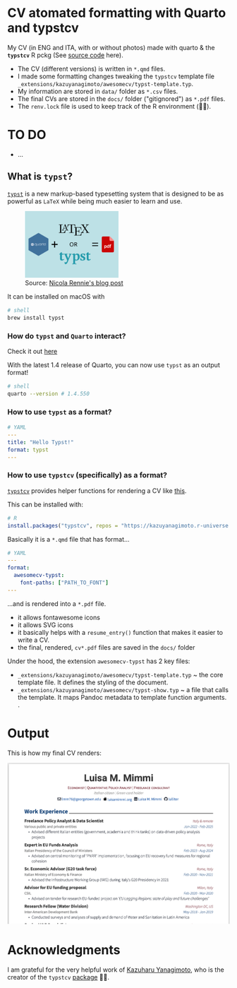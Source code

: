 # CV atomated formatting with Quarto and typstcv

My CV (in ENG and ITA, with or without photos) made with quarto & the **`typstcv`** R pckg (See [source code](https://github.com/kazuyanagimoto/typstcv) here). 

+ The CV (different versions) is written in `*.qmd` files.
+ I made some formatting changes tweaking the `typstcv` template file `_extensions/kazuyanagimoto/awesomecv/typst-template.typ`. 
+ My information are stored in `data/` folder as `*.csv` files.
+ The final CVs are stored in the `docs/` folder ("gitignored") as `*.pdf` files.
+ The `renv.lock` file is used to keep track of the R environment (🤞🏻).

# TO DO 

+ ... 

## What is `typst`?

[`typst`](https://github.com/typst/typst) is a new markup-based typesetting system that is designed to be as powerful as `LaTeX` while being much easier to learn and use.

<!-- ![Source: [Nicola Rennie's blog post](https://nrennie.rbind.io/blog/pdf-quarto/making-pdf-with-quarto-typst-latex/)](images/typst.png){width=50%} -->
<!-- <img src="images/typst.png" alt="Source: Nicola Rennie's blog post" width="50%"/> -->
<figure>
  <img src="images/typst.png" alt="Typst diagram" width="50%"/>
  <figcaption>Source: <a href="https://nrennie.rbind.io/blog/pdf-quarto/making-pdf-with-quarto-typst-latex/">Nicola Rennie's blog post</a></figcaption>
</figure>
It can be installed on macOS with

``` bash
# shell
brew install typst
```

### How do `typst` and `Quarto` interact?

Check it out [here](https://quarto.org/docs/output-formats/typst.html)

With the latest 1.4 release of Quarto, you can now use `typst` as an output format!

``` bash
# shell
quarto --version # 1.4.550
```

### How to use `typst` as a format?

``` yaml
# YAML
---
title: "Hello Typst!"
format: typst
---
```

### How to use `typstcv` (specifically) as a format?

[`typstcv`](https://kazuyanagimoto.com/typstcv/) provides helper functions for rendering a CV like [this](kazuyanagimoto/quarto-awesomecv-typst).

This can be installed with:

``` r
# R
install.packages("typstcv", repos = "https://kazuyanagimoto.r-universe.dev") 
```

Basically it is a `*.qmd` file that has format...

``` yaml
# YAML 
---
format:
  awesomecv-typst:
    font-paths: ["PATH_TO_FONT"]
---    
```

...and is rendered into a `*.pdf` file.

-   it allows fontawesome icons
-   it allows SVG icons
-   it basically helps with a `resume_entry()` function that makes it easier to write a CV.
-   the final, rendered, `cv*.pdf` files are saved in the `docs/` folder

Under the hood, the extension `awesomecv-typst` has 2 key files: 

+ `_extensions/kazuyanagimoto/awesomecv/typst-template.typ` \~ the core template file. It defines the styling of the document. 
+ `_extensions/kazuyanagimoto/awesomecv/typst-show.typ` \~ a file that calls the template. It maps Pandoc metadata to template function arguments. .

# Output 
This is how my final CV renders:

<!-- <iframe src="docs/LMM_CV_eng.pdf#view=FitH" width="100%" height="500px" style="border:none;"></iframe> -->
![CV Preview](images/cv-preview-image.png)

# Acknowledgments

I am grateful for the very helpful work of [Kazuharu Yanagimoto](https://kazuyanagimoto.com/), who is the creator of the `typstcv` [package](https://kazuyanagimoto.com/typstcv/) 👏🏻.
